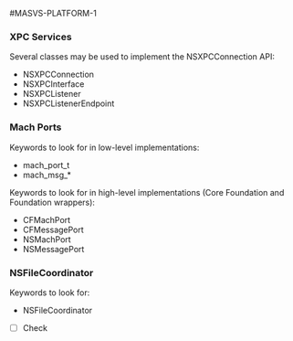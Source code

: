 #MASVS-PLATFORM-1 
### XPC Services

Several classes may be used to implement the NSXPCConnection API:

- NSXPCConnection
- NSXPCInterface
- NSXPCListener
- NSXPCListenerEndpoint

### Mach Ports
Keywords to look for in low-level implementations:

- mach_port_t
- mach_msg_*

Keywords to look for in high-level implementations (Core Foundation and Foundation wrappers):

- CFMachPort
- CFMessagePort
- NSMachPort
- NSMessagePort
### NSFileCoordinator
Keywords to look for:

- NSFileCoordinator

- [ ] Check